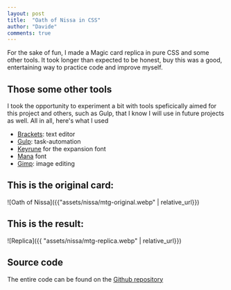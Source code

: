 ```yaml
---
layout: post
title:  "Oath of Nissa in CSS"
author: "Davide"
comments: true
---
```

For the sake of fun, I made a Magic card replica in pure CSS and some other tools. It took longer than expected to be honest, buy this was a good, entertaining way to practice code and improve myself.

## Those some other tools
I took the opportunity to experiment a bit with tools speficically aimed for this project and others, such as Gulp, that I know I will use in future projects as well. All in all, here's what I used
* [Brackets](http://brackets.io): text editor
* [Gulp](https://gulpjs.com): task-automation 
* [Keyrune](https://github.com/andrewgioia/Keyrune) for the expansion font 
* [Mana](https://github.com/andrewgioia/Mana) font  
* [Gimp](https://www.gimp.org): image editing

## This is the original card: 
![Oath of Nissa]({{"assets/nissa/mtg-original.webp" | relative_url}})

## This is the result:
![Replica]({{ "assets/nissa/mtg-replica.webp" | relative_url}})

## Source code
The entire code can be found on the [Github repository](https://github.com/davide2894/nissa?raw=true)